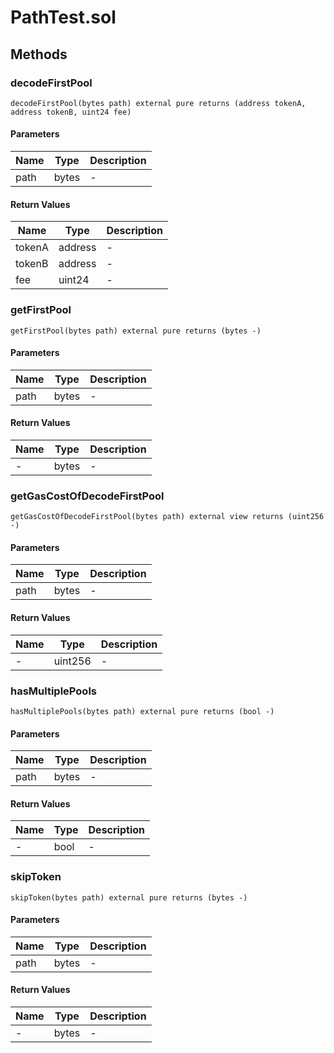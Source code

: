 
# PathTest.sol

    

    
## Methods
### decodeFirstPool
```solidity
decodeFirstPool(bytes path) external pure returns (address tokenA, address tokenB, uint24 fee)
```

            

            
#### Parameters

| Name | Type | Description |
|---|---|---|
| path | bytes | - |

#### Return Values

| Name | Type | Description |
|---|---|---|
| tokenA | address | - |
| tokenB | address | - |
| fee | uint24 | - |

### getFirstPool
```solidity
getFirstPool(bytes path) external pure returns (bytes -)
```

            

            
#### Parameters

| Name | Type | Description |
|---|---|---|
| path | bytes | - |

#### Return Values

| Name | Type | Description |
|---|---|---|
| - | bytes | - |

### getGasCostOfDecodeFirstPool
```solidity
getGasCostOfDecodeFirstPool(bytes path) external view returns (uint256 -)
```

            

            
#### Parameters

| Name | Type | Description |
|---|---|---|
| path | bytes | - |

#### Return Values

| Name | Type | Description |
|---|---|---|
| - | uint256 | - |

### hasMultiplePools
```solidity
hasMultiplePools(bytes path) external pure returns (bool -)
```

            

            
#### Parameters

| Name | Type | Description |
|---|---|---|
| path | bytes | - |

#### Return Values

| Name | Type | Description |
|---|---|---|
| - | bool | - |

### skipToken
```solidity
skipToken(bytes path) external pure returns (bytes -)
```

            

            
#### Parameters

| Name | Type | Description |
|---|---|---|
| path | bytes | - |

#### Return Values

| Name | Type | Description |
|---|---|---|
| - | bytes | - |


